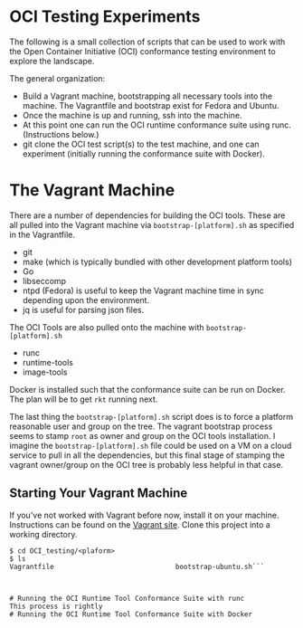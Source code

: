 # OCI Testing Experiments
The following is a small collection of scripts that can be used to work with the Open Container Initiative (OCI)
conformance testing environment to explore the landscape. 

The general organization: 

* Build a Vagrant machine, bootstrapping all necessary tools into the machine. The Vagrantfile and bootstrap exist for Fedora and Ubuntu.
* Once the machine is up and running, ssh into the machine. 
* At this point one can run the OCI runtime conformance suite using runc. (Instructions below.)
* git clone the OCI test script(s) to the test machine, and one can experiment (initially running the conformance suite with Docker). 

# The Vagrant Machine
There are a number of dependencies for building the OCI tools. 
These are all pulled into the Vagrant machine via `bootstrap-[platform].sh` as specified in the Vagrantfile. 

* git
* make (which is typically bundled with other development platform tools) 
* Go
* libseccomp
* ntpd (Fedora) is useful to keep the Vagrant machine time in sync depending upon the environment.
* jq is useful for parsing json files.

The OCI Tools are also pulled onto the machine with `bootstrap-[platform].sh`

* runc
* runtime-tools
* image-tools

Docker is installed such that the conformance suite can be run on Docker. The plan will be to get `rkt` running next. 

The last thing the `bootstrap-[platform].sh` script does is to force a platform reasonable user and group on the tree. 
The vagrant bootstrap process seems to stamp `root` as owner and group on the OCI tools installation. 
I imagine the `bootstrap-[platform].sh` file could be used on a VM on a cloud service to pull in all the dependencies, 
but this final stage of stamping the vagrant owner/group on the OCI tree is probably less helpful in that case. 

## Starting Your Vagrant Machine
If you've not worked with Vagrant before now, install it on your machine. Instructions can be found on the [Vagrant site](https://www.vagrantup.com/). Clone this project into a working directory. 

```$ git clone https://github.com/stephenrwalli/OCI_testing.git
$ cd OCI_testing/<plaform>
$ ls
Vagrantfile                              bootstrap-ubuntu.sh```



# Running the OCI Runtime Tool Conformance Suite with runc
This process is rightly 
# Running the OCI Runtime Tool Conformance Suite with Docker


